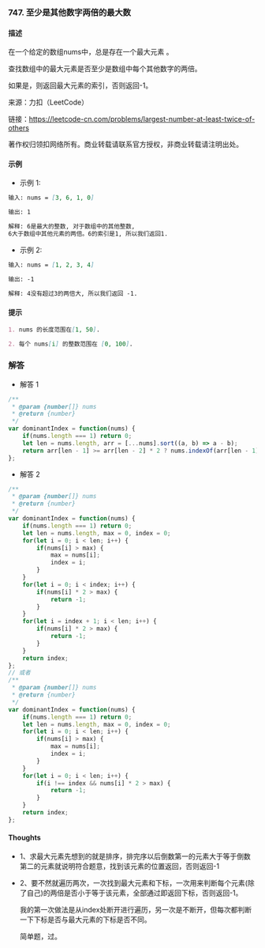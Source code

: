 ### 747. 至少是其他数字两倍的最大数

#### 描述

在一个给定的数组nums中，总是存在一个最大元素 。

查找数组中的最大元素是否至少是数组中每个其他数字的两倍。

如果是，则返回最大元素的索引，否则返回-1。

来源：力扣（LeetCode）

链接：https://leetcode-cn.com/problems/largest-number-at-least-twice-of-others

著作权归领扣网络所有。商业转载请联系官方授权，非商业转载请注明出处。

#### 示例

+ 示例 1:
```md
输入: nums = [3, 6, 1, 0]

输出: 1

解释: 6是最大的整数, 对于数组中的其他整数,
6大于数组中其他元素的两倍。6的索引是1, 所以我们返回1.
```
+ 示例 2:
```md
输入: nums = [1, 2, 3, 4]

输出: -1

解释: 4没有超过3的两倍大, 所以我们返回 -1.
```


#### 提示
```md
1. nums 的长度范围在[1, 50].

2. 每个 nums[i] 的整数范围在 [0, 100].
```

### 解答

+ 解答 1
```js
/**
 * @param {number[]} nums
 * @return {number}
 */
var dominantIndex = function(nums) {
    if(nums.length === 1) return 0;
    let len = nums.length, arr = [...nums].sort((a, b) => a - b);
    return arr[len - 1] >= arr[len - 2] * 2 ? nums.indexOf(arr[len - 1]) : -1;
};
```

+ 解答 2
```js
/**
 * @param {number[]} nums
 * @return {number}
 */
var dominantIndex = function(nums) {
    if(nums.length === 1) return 0;
    let len = nums.length, max = 0, index = 0;
    for(let i = 0; i < len; i++) {
        if(nums[i] > max) {
            max = nums[i];
            index = i;
        }
    }
    for(let i = 0; i < index; i++) {
        if(nums[i] * 2 > max) {
            return -1;
        }
    }
    for(let i = index + 1; i < len; i++) {
        if(nums[i] * 2 > max) {
            return -1;
        }
    }
    return index;
};
// 或者
/**
 * @param {number[]} nums
 * @return {number}
 */
var dominantIndex = function(nums) {
    if(nums.length === 1) return 0;
    let len = nums.length, max = 0, index = 0;
    for(let i = 0; i < len; i++) {
        if(nums[i] > max) {
            max = nums[i];
            index = i;
        }
    }
    for(let i = 0; i < len; i++) {
        if(i !== index && nums[i] * 2 > max) {
            return -1;
        }
    }
    return index;
};
```

#### Thoughts

+ 1、求最大元素先想到的就是排序，排完序以后倒数第一的元素大于等于倒数第二的元素就说明符合题意，找到该元素的位置返回，否则返回-1

+ 2、要不然就遍历两次，一次找到最大元素和下标，一次用来判断每个元素(除了自己)的两倍是否小于等于该元素，全部通过即返回下标，否则返回-1。
  
  我的第一次做法是从index处断开进行遍历，另一次是不断开，但每次都判断一下下标是否与最大元素的下标是否不同。

  简单题，过。
